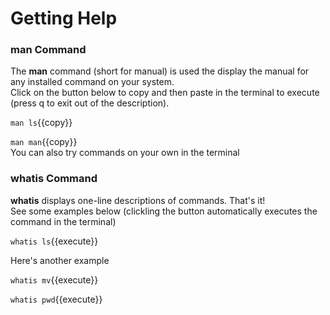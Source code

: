 # Getting Help
### **man** Command
The **man** command (short for manual) is used the display the manual for any installed command on your system.  
Click on the button below to copy and then paste in the terminal to execute (press q to exit out of the description).  
  
`man ls`{{copy}}
  
`man man`{{copy}}  
You can also try commands on your own in the terminal  
  
### whatis Command  
**whatis** displays one-line descriptions of commands. That's it!  
See some examples below (clickling the button automatically executes the command in the terminal)  
  
`whatis ls`{{execute}}  
  
Here's another example  
  
`whatis mv`{{execute}}  
  
`whatis pwd`{{execute}}  